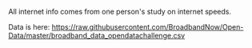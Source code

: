 All internet info comes from one person's study on internet speeds.  

Data is here: https://raw.githubusercontent.com/BroadbandNow/Open-Data/master/broadband_data_opendatachallenge.csv

